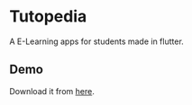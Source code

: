 
# Tutopedia

A E-Learning apps for students made in flutter.


## Demo

Download it from [here](https://github.com/developer-priya-mishra/Tutopedia/blob/main/app-release.apk).

